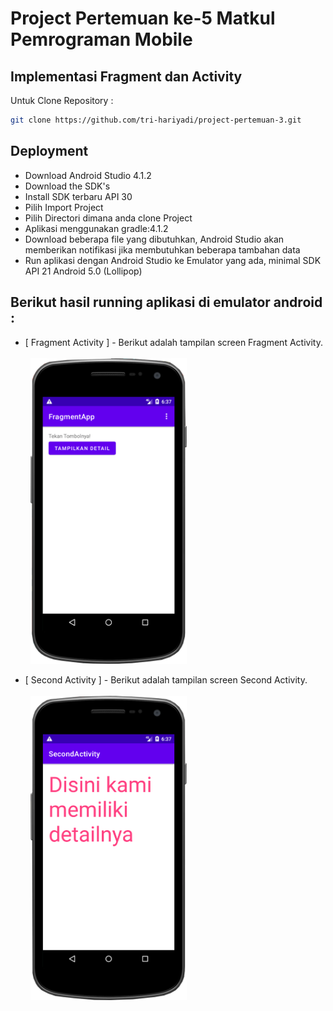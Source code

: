 # Project Pertemuan ke-5 Matkul Pemrograman Mobile
## Implementasi Fragment dan Activity

Untuk Clone Repository :
```sh
git clone https://github.com/tri-hariyadi/project-pertemuan-3.git
```

## Deployment
- Download Android Studio 4.1.2
- Download the SDK's
- Install SDK terbaru API 30
- Pilih Import Project
- Pilih Directori dimana anda clone Project
- Aplikasi menggunakan gradle:4.1.2
- Download beberapa file yang dibutuhkan, Android Studio akan memberikan notifikasi jika membutuhkan beberapa tambahan data
- Run aplikasi dengan Android Studio ke Emulator yang ada, minimal SDK API 21 Android 5.0 (Lollipop)

## Berikut hasil running aplikasi di emulator android :

- [ Fragment Activity ] - Berikut adalah tampilan screen Fragment Activity.<br/><br/>
&nbsp;&nbsp;<img src="https://raw.githubusercontent.com/tri-hariyadi/FragmentApp/master/images/Screen%20Shot%202021-04-18%20at%2018.37.15.png" width="250"> <br/>

- [ Second Activity ] - Berikut adalah tampilan screen Second Activity.<br/><br/>
&nbsp;&nbsp;<img src="https://raw.githubusercontent.com/tri-hariyadi/FragmentApp/master/images/Screen%20Shot%202021-04-18%20at%2018.37.38.png" width="250"> <br/>
